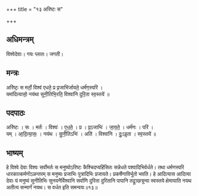 +++
title = "१३ अरिष्टः स"

+++
## अधिमन्त्रम्
विश्वेदेवाः। गयः प्लातः। जगती।

## मन्त्रः
अरि॑ष्टः॒ स मर्तो॒ विश्व॑ एधते॒ प्र प्र॒जाभि॑र्जायते॒ धर्म॑ण॒स्परि॑ ।  
यमा॑दित्यासो॒ नय॑था सुनी॒तिभि॒रति॒ विश्वा॑नि दुरि॒ता स्व॒स्तये॑ ॥

## पदपाठः
अरि॑ष्टः । सः । मर्तः॑ । विश्वः॑ । ए॒ध॒ते॒ । प्र । प्र॒ऽजाभिः॑ । जा॒य॒ते॒ । धर्म॑णः । परि॑ ।  
यम् । आ॒दि॒त्या॒सः॒ । नय॑थ । सु॒नी॒तिऽभिः॑ । अति॑ । विश्वा॑नि । दुः॒ऽइ॒ता । स्व॒स्तये॑ ॥

## भाष्यम्
हे विश्वे देवाः विश्वः सर्वोमर्तः स मनुष्योऽरिष्टः कैश्चिदप्यहिंसितः सन्नेधते पश्वादिभिर्वर्धते। तथा धर्मणस्परि धारकात्कर्मणॊऽन्नन्तरम् स मनुष्यः प्रजाभिः पुत्रादिभिः प्रजायते। प्रकर्षेणाविर्भूतो भवति। हे आदित्यास आदित्या देवाः यं मनुष्यं सुनीतिभिः सुनयनैर्विश्वानि सर्वाणि दुरिता दुरितानि पापानि तद्रूञ्छत्रून्वा स्वस्तये क्षेमायाति नयथ अतीत्य सन्मार्गं नयथ। स वर्धत इति समन्वयः॥१३॥